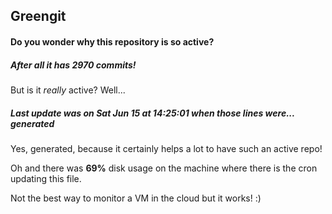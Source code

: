 ## Greengit

#### Do you wonder why this repository is so active?

##### After all it has 2970 commits!

But is it *really* active? Well...

##### Last update was on Sat Jun 15 at 14:25:01 when those lines were... generated

Yes, generated, because it certainly helps a lot to have such an active repo!

Oh and there was **69%** disk usage on the machine
where there is the cron updating this file.

Not the best way to monitor a VM in the cloud but it works! :)
